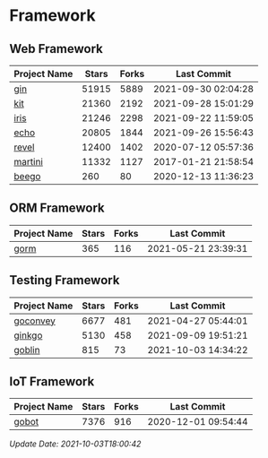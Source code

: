 # Framework

## Web Framework
| Project Name | Stars | Forks | Last Commit |
| ------------ | ----- | ----- | ----------- |
| [gin](https://github.com/gin-gonic/gin) | 51915 | 5889 | 2021-09-30 02:04:28 |
| [kit](https://github.com/go-kit/kit) | 21360 | 2192 | 2021-09-28 15:01:29 |
| [iris](https://github.com/kataras/iris) | 21246 | 2298 | 2021-09-22 11:59:05 |
| [echo](https://github.com/labstack/echo) | 20805 | 1844 | 2021-09-26 15:56:43 |
| [revel](https://github.com/revel/revel) | 12400 | 1402 | 2020-07-12 05:57:36 |
| [martini](https://github.com/go-martini/martini) | 11332 | 1127 | 2017-01-21 21:58:54 |
| [beego](https://github.com/astaxie/beego) | 260 | 80 | 2020-12-13 11:36:23 |

## ORM Framework
| Project Name | Stars | Forks | Last Commit |
| ------------ | ----- | ----- | ----------- |
| [gorm](https://github.com/jinzhu/gorm) | 365 | 116 | 2021-05-21 23:39:31 |

## Testing Framework
| Project Name | Stars | Forks | Last Commit |
| ------------ | ----- | ----- | ----------- |
| [goconvey](https://github.com/smartystreets/goconvey) | 6677 | 481 | 2021-04-27 05:44:01 |
| [ginkgo](https://github.com/onsi/ginkgo) | 5130 | 458 | 2021-09-09 19:51:21 |
| [goblin](https://github.com/franela/goblin) | 815 | 73 | 2021-10-03 14:34:22 |

## IoT Framework
| Project Name | Stars | Forks | Last Commit |
| ------------ | ----- | ----- | ----------- |
| [gobot](https://github.com/hybridgroup/gobot) | 7376 | 916 | 2020-12-01 09:54:44 |

*Update Date: 2021-10-03T18:00:42*